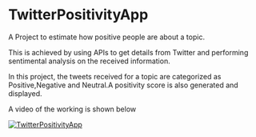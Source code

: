 # TwitterPositivityApp

A Project to estimate how positive people are about a topic.

This is achieved by using APIs to get details from Twitter and performing sentimental analysis on the received information.

In this project, the tweets received for a topic are categorized as Positive,Negative and Neutral.A positivity score is also generated and displayed.

A video of the working is shown below

[![TwitterPositivityApp](https://img.youtube.com/vi/cMYzb-HzSfE/0.jpg)](https://www.youtube.com/watch?v=cMYzb-HzSfE)
